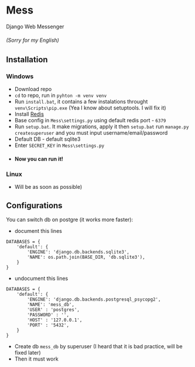 # Mess
Django Web Messenger

###### (Sorry for my English)
## Installation
### Windows

* Download repo
* `cd` to repo, run in `pyhton -m venv venv`
* Run `install.bat`, it contains a few instalations throught `venv\Scripts\pip.exe` (Yea I know about setuptools. I will fix it)
* Install [Redis](https://redis.io)
* Base config in `Mess\settings.py` using default redis port - `6379`
* Run `setup.bat`. It make migrations, apply it then `setup.bat` run `manage.py createsuperuser` and you must input username/email/password
* Default DB - default sqlite3
* Enter `SECRET_KEY` in `Mess\settings.py`
* #### Now you can run it!

### Linux
* Will be as soon as possible)

## Configurations
You can switch db on postgre (it works more faster):  
* document this lines
```
DATABASES = {
    'default': {
        'ENGINE': 'django.db.backends.sqlite3',
        'NAME': os.path.join(BASE_DIR, 'db.sqlite3'),
    }
}
```

* undocument this lines

```
DATABASES = {
    'default': {
        'ENGINE': 'django.db.backends.postgresql_psycopg2',
        'NAME': 'mess_db',
        'USER' : 'postgres',
        'PASSWORD' : '',
        'HOST' : '127.0.0.1',
        'PORT' : '5432',
    }
}
```

* Create db `mess_db` by superuser (I heard that it is bad practice, will be fixed later)
* Then it must work
